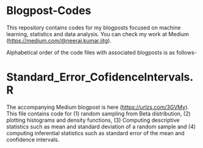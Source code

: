 # Blogpost-Codes
This repository contains codes for my blogposts focused on machine learning, statistics and data analysis. You can check my work at Medium (https://medium.com/@neeraj.kumar.iitg). 

Alphabetical order of the code files with associated blogposts is as follows-

# Standard_Error_CofidenceIntervals.R
The accompanying Medium blogpost is here (https://urlzs.com/3GVMy).
This file contains code for (1) random sampling from Beta distribution, (2) plotting histograms and density functions, (3) Computing      descriptive statistics such as mean and standard deviation of a random sample and (4) computing inferential statistics such as standard error of the mean and confidence intervals. 
